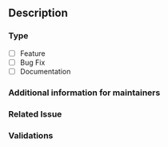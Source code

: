 ## Description

<!-- A small description of what you intended with this pull request -->

### Type
- [ ] Feature
- [ ] Bug Fix
- [ ] Documentation

### Additional information for maintainers

<!-- A walkthrough of what you change in the source code -->

### Related Issue

<!-- Link the issue that this pull request addresses -->

### Validations

<!-- Logs or prints showing the new behavior if any -->